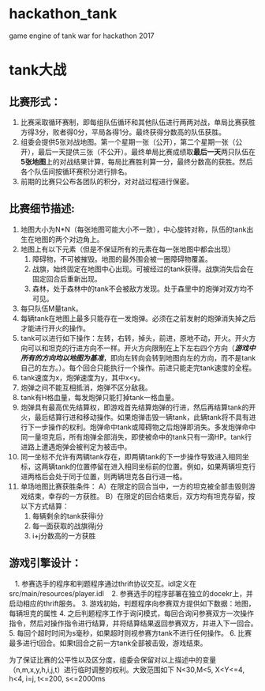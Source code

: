 # hackathon_tank
game engine of tank war for hackathon 2017

# tank大战

## 比赛形式：
1. 比赛采取循环赛制，即每组队伍循环和其他队伍进行两两对战，单局比赛获胜方得3分，败者得0分，平局各得1分。最终获得分数高的队伍获胜。
2. 组委会提供5张对战地图。第一个星期一张（公开），第二个星期一张（公开），最后一天提供三张（不公开）。最终单局比赛成绩取**最后一天**两只队伍在**5张地图**上的对战结果计算，每局比赛胜利算一分，最终分数高的获胜。然后各个队伍间按循环赛积分进行排名。
3. 前期的比赛只公布各团队的积分，对对战过程进行保密。

## 比赛细节描述:
1. 地图大小为N*N（每张地图可能大小不一致），中心旋转对称，队伍的tank出生在地图的两个对边角上。
2. 地图上有以下元素（但是不保证所有的元素在每一张地图中都会出现）
    1. 障碍物，不可被摧毁。地图的最外围会被一圈障碍物覆盖。
    2. 战旗，始终固定在地图中心出现。可被经过的tank获得。战旗消失后会在固定回合后重新出现。
    3. 森林，处于森林中的tank不会被敌方发现。处于森里中的炮弹对双方均不可见。
3. 每只队伍M量tank。
4. 每辆tank在地图上最多只能存在一发炮弹。必须在之前发射的炮弹消失掉之后才能进行开火的操作。
5. tank可以进行如下操作：左转，右转，掉头，前进，原地不动，开火。开火方向可以和坦克的行进方向不一样。开火方向限制在上下左右四个方向（**_游戏中所有的方向均以地图为基准_**，即向左转向会转到地图向左的方向，而不是tank自己的左方。）。每个回合只能执行一个操作。前进只能走完tank速度的全程。
6. tank速度为x，炮弹速度为y，其中x<y。
7. 炮弹之间不能互相抵消，炮弹不区分敌我。
8. tank有H格血量，每发炮弹只能打掉tank一格血量。
9. 炮弹具有最高优先结算权，即游戏首先结算炮弹的行进，然后再结算tank的开火，最后结算行进和移动操作。如果炮弹击毁一辆tank，此辆tank将不具有进行下一步操作的权利。炮弹命中tank或障碍物之后炮弹即消失。多发炮弹命中同一量坦克后，所有炮弹全部消失，即使被命中的tank只有一滴HP。tank行进路上遭遇炮弹会被判定为被击中。
10. 同一坐标不允许有两辆tank存在，即两辆tank的下一步操作导致进入相同坐标，这两辆tank的位置停留在进入相同坐标前的位置。例如，如果两辆坦克行进两格后会处于同于位置，则两辆坦克各自行进一格。
11. 单场地图比赛获胜条件：
	A）在限定的回合当中，一方的坦克被全部击毁则游戏结束，幸存的一方获胜。
	B）在限定的回合结束后，双方均有坦克存留，按以下方式结算：
    1. 每辆剩余的tank获得i分
    2. 每一面获取的战旗得j分
    3. i+j分数高的一方获胜

## 游戏引擎设计：
    1. 参赛选手的程序和判题程序通过thrift协议交互。idl定义在 src/main/resources/player.idl
    2. 参赛选手的程序部署在独立的docekr上，并启动相应的thrift服务。
    3. 游戏初始，判题程序向参赛双方提供如下数据：地图，每辆坦克的属性
    4. 之后判题程序工作于询问模式，每回合询问参赛双方一次操作指令，然后对操作指令进行结算，并将结算结果返回参赛双方，并进入下一回合。
    5. 每回个超时时间为s毫秒，如果超时则视参赛方tank不进行任何操作。
    6. 比赛最多进行t回合。如果t回合之前一方tank全部被击毁，游戏结束。

为了保证比赛的公平性以及区分度，组委会保留对以上描述中的变量（n,m,x,y,h,i,j,t）进行临时调整的权利。大致范围如下
N<30,M<5, X<Y<=4, h<4, i=j, t<=200, s<=2000ms

